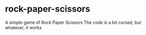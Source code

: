 # rock-paper-scissors
A simple game of Rock Paper Scissors
The code is a bit cursed, but whatever, it works